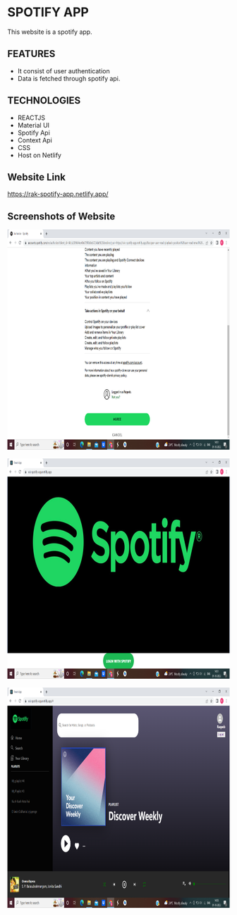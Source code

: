 # SPOTIFY APP
This website is a spotify app.

## FEATURES
* It consist of user authentication
* Data is fetched through spotify api.


## TECHNOLOGIES
* REACTJS
* Material UI
* Spotify Api
* Context Api
* CSS
* Host on Netlify

## Website Link
https://rak-spotify-app.netlify.app/

## Screenshots of Website

<img src=images/Agree_page.png height="500px"/>
<br/><br/>

<img src=images/Login_Page.png height="500px"/>
<br/><br/>

<img src=images/Spotify_Page.png height="500px"/>
<br/><br/>

